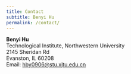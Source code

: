 ```yaml
---
title: Contact
subtitle: Benyi Hu
permalink: /contact/
---
```

**Benyi Hu**  
Technological Institute, Northwestern University  
2145 Sheridan Rd  
Evanston, IL 60208  
Email: [hby0906@stu.xjtu.edu.cn](mailto:hby0906@stu.xjtu.edu.cn)  
